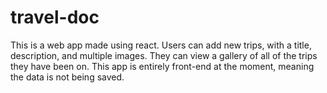 # travel-doc

This is a web app made using react.
Users can add new trips, with a title, description, and multiple images.
They can view a gallery of all of the trips they have been on.
This app is entirely front-end at the moment, meaning the data is not being saved.